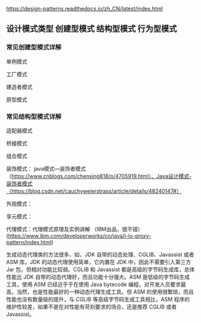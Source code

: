 https://design-patterns.readthedocs.io/zh_CN/latest/index.html

## 设计模式类型  创建型模式  结构型模式  行为型模式
### 常见创建型模式详解

单例模式

工厂模式

建造者模式

原型模式

### 常见结构型模式详解

适配器模式

桥接模式 

组合模式 

装饰模式： java模式—装饰者模式（https://www.cnblogs.com/chenxing818/p/4705919.html）、Java设计模式-装饰者模式（https://blog.csdn.net/cauchyweierstrass/article/details/48240147#）

外观模式：  

享元模式： 

代理模式：代理模式原理及实例讲解 （IBM出品，很不错）(https://www.ibm.com/developerworks/cn/java/j-lo-proxy-pattern/index.html)


生成动态代理类的方法很多，如，JDK 自带的动态处理、CGLIB、Javassist 或者 ASM 库。JDK 的动态代理使用简单，它内置在 JDK 中，因此不需要引入第三方 Jar 包，但相对功能比较弱。CGLIB 和 Javassist 都是高级的字节码生成库，总体性能比 JDK 自带的动态代理好，而且功能十分强大。ASM 是低级的字节码生成工具，使用 ASM 已经近乎于在使用 Java bytecode 编程，对开发人员要求最高，当然，也是性能最好的一种动态代理生成工具。但 ASM 的使用很繁琐，而且性能也没有数量级的提升，与 CGLIB 等高级字节码生成工具相比，ASM 程序的维护性较差，如果不是在对性能有苛刻要求的场合，还是推荐 CGLIB 或者 Javassist。
